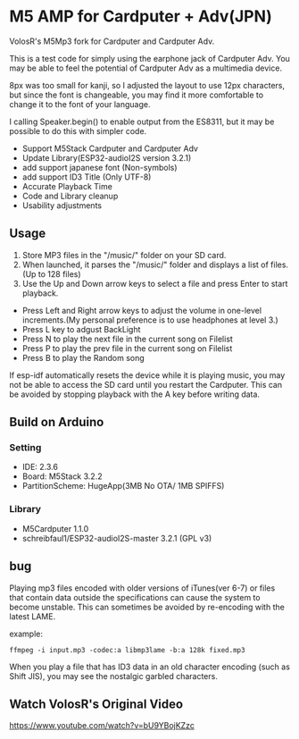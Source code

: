 # M5 AMP for Cardputer + Adv(JPN)
VolosR's M5Mp3 fork for Cardputer and Cardputer Adv.

This is a test code for simply using the earphone jack of Cardputer Adv. You may be able to feel the potential of Cardputer Adv as a multimedia device.

8px was too small for kanji, so I adjusted the layout to use 12px characters, but since the font is changeable, you may find it more comfortable to change it to the font of your language.

I calling Speaker.begin() to enable output from the ES8311, but it may be possible to do this with simpler code.

- Support M5Stack Cardputer and Cardputer Adv
- Update Library(ESP32-audioI2S version 3.2.1)
- add support japanese font (Non-symbols)
- add support ID3 Title (Only UTF-8)
- Accurate Playback Time
- Code and Library cleanup
- Usability adjustments

## Usage
1. Store MP3 files in the "/music/" folder on your SD card.
2. When launched, it parses the "/music/" folder and displays a list of files.(Up to 128 files)
3. Use the Up and Down arrow keys to select a file and press Enter to start playback.

- Press Left and Right arrow keys to adjust the volume in one-level increments.(My personal preference is to use headphones at level 3.)
- Press L key to adgust BackLight
- Press N to play the next file in the current song on Filelist
- Press P to play the prev file in the current song on Filelist
- Press B to play the Random song

If esp-idf automatically resets the device while it is playing music, you may not be able to access the SD card until you restart the Cardputer.
This can be avoided by stopping playback with the A key before writing data.

## Build on Arduino
### Setting
- IDE: 2.3.6
- Board: M5Stack 3.2.2
- PartitionScheme: HugeApp(3MB No OTA/ 1MB SPIFFS)

### Library
- M5Cardputer 1.1.0
- schreibfaul1/ESP32-audioI2S-master 3.2.1 (GPL v3)

## bug
Playing mp3 files encoded with older versions of iTunes(ver 6-7) or files that contain data outside the specifications can cause the system to become unstable. This can sometimes be avoided by re-encoding with the latest LAME.

example: 
```
ffmpeg -i input.mp3 -codec:a libmp3lame -b:a 128k fixed.mp3
```

When you play a file that has ID3 data in an old character encoding (such as Shift JIS), you may see the nostalgic garbled characters.

## Watch VolosR's Original Video
https://www.youtube.com/watch?v=bU9YBojKZzc
